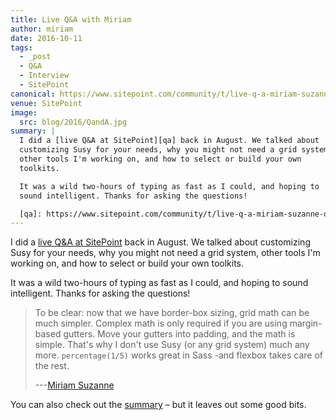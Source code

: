```yaml
---
title: Live Q&A with Miriam
author: miriam
date: 2016-10-11
tags:
  - _post
  - Q&A
  - Interview
  - SitePoint
canonical: https://www.sitepoint.com/community/t/live-q-a-miriam-suzanne-on-susy-and-the-need-for-toolkits-on-18th-aug-2pm-pst/232664
venue: SitePoint
image:
  src: blog/2016/QandA.jpg
summary: |
  I did a [live Q&A at SitePoint][qa] back in August. We talked about
  customizing Susy for your needs, why you might not need a grid system,
  other tools I'm working on, and how to select or build your own
  toolkits.

  It was a wild two-hours of typing as fast as I could, and hoping to
  sound intelligent. Thanks for asking the questions!

  [qa]: https://www.sitepoint.com/community/t/live-q-a-miriam-suzanne-on-susy-and-the-need-for-toolkits-on-18th-aug-2pm-pst/232664
---
```


I did a [live Q&A at SitePoint] back in August. We talked about
customizing Susy for your needs, why you might not need a grid system,
other tools I'm working on, and how to select or build your own
toolkits.

It was a wild two-hours of typing as fast as I could, and hoping to
sound intelligent. Thanks for asking the questions!

> To be clear: now that we have border-box sizing, grid math can be much
> simpler. Complex math is only required if you are using margin-based
> gutters. Move your gutters into padding, and the math is simple.
> That's why I don't use Susy (or any grid system) much any more.
> `percentage(1/5)` works great in Sass -and flexbox takes care of the
> rest.
>
> ---[Miriam Suzanne][live Q&A at SitePoint]

You can also check out the [summary] – but it leaves out some good bits.

[live Q&A at SitePoint]: https://www.sitepoint.com/community/t/live-q-a-miriam-suzanne-on-susy-and-the-need-for-toolkits-on-18th-aug-2pm-pst/232664
[summary]: https://www.sitepoint.com/how-to-choose-the-right-css-toolkits-and-frameworks/
